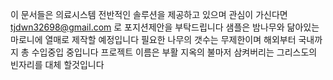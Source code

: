 이 문서들은 의료시스템 전반적인 솔루션을 제공하고 있으며 관심이 가신다면 tjdwn32698@gmail.com 로 포지션제안을 부탁드립니다
샘플은 밤나무와 닮아있는 마로니에 열매로 제작할 예정입니다 필요한 나무의 갯수는 무제한이며 해외부터 국내까지 총 수입중입 중입니다
프로젝트 이름은 부활 지옥의 불마저 삼켜버리는 그리스도의 빈자리를 대체 할것입니다